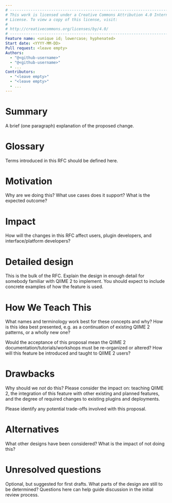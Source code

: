 ```yaml
---
# ----------------------------------------------------------------------------
# This work is licensed under a Creative Commons Attribution 4.0 International
# License. To view a copy of this license, visit:
#
# http://creativecommons.org/licenses/by/4.0/
# ----------------------------------------------------------------------------
Feature name: <unique id; lowercase; hyphenated>
Start date: <YYYY-MM-DD>
Pull request: <leave empty>
Authors:
  - "@<github-username>"
  - "@<github-username>"
  - ...
Contributors:
  - "<leave empty>"
  - "<leave empty>"
  - ...
---
```


# Summary

A brief (one paragraph) explanation of the proposed change.

# Glossary

Terms introduced in this RFC should be defined here.

# Motivation

Why are we doing this? What use cases does it support? What is the expected
outcome?

# Impact

How will the changes in this RFC affect users, plugin developers, and
interface/platform developers?

# Detailed design

This is the bulk of the RFC. Explain the design in enough detail for somebody
familiar with QIIME 2 to implement. You should expect to include concrete
examples of how the feature is used.

# How We Teach This

What names and terminology work best for these concepts and why? How is this
idea best presented, e.g. as a continuation of existing QIIME 2 patterns, or a
wholly new one?

Would the acceptance of this proposal mean the QIIME 2
documentation/tutorials/workshops must be re-organized or altered? How will
this feature be introduced and taught to QIIME 2 users?

# Drawbacks

Why should we *not* do this? Please consider the impact on: teaching QIIME 2,
the integration of this feature with other existing and planned features, and
the degree of required changes to existing plugins and deployments.

Please identify any potential trade-offs involved with this proposal.

# Alternatives

What other designs have been considered? What is the impact of not doing this?

# Unresolved questions

Optional, but suggested for first drafts. What parts of the design are still
to be determined? Questions here can help guide discussion in the initial
review process.
